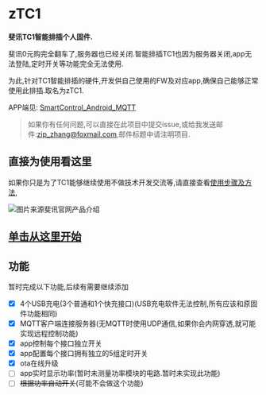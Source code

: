 # zTC1
**斐讯TC1智能排插个人固件.**

斐讯0元购完全翻车了,服务器也已经关闭.智能排插TC1也因为服务器关闭,app无法登陆,定时开关等功能完全无法使用.

为此,针对TC1智能排插的硬件,开发供自己使用的FW及对应app,确保自己能够正常使用此排插.取名为zTC1.



APP端见: [SmartControl_Android_MQTT](https://github.com/a2633063/SmartControl_Android_MQTT)

> 如果你有任何问题,可以直接在此项目中提交issue,或给我发送邮件:zip_zhang@foxmail.com,邮件标题中请注明项目.



## 直接为使用看这里

如果你只是为了TC1能够继续使用不做技术开发交流等,请直接查看[使用步骤及方法](https://github.com/a2633063/zTC1/wiki#使用步骤及方法), 





![图片来源斐讯官网产品介绍](https://raw.githubusercontent.com/wiki/a2633063/zTC1/image/Phicomm_TC1.png)



## [单击从这里开始](https://github.com/a2633063/zTC1/wiki)





## 功能


暂时完成以下功能,后续有需要继续添加

- [x] 4个USB充电(3个普通和1个快充接口)(USB充电软件无法控制,所有应该和原固件功能相同)
- [x] MQTT客户端连接服务器(无MQTT时使用UDP通信,如果你会内网穿透,就可能实现远程控制功能)
- [x] app控制每个接口独立开关
- [x] app配置每个接口拥有独立的5组定时开关
- [x] ota在线升级
- [ ] app实时显示功率(暂时未测量功率模块的电路.暂时未实现此功能)
- [ ] ~~根据功率自动开关~~(可能不会做这个功能)
